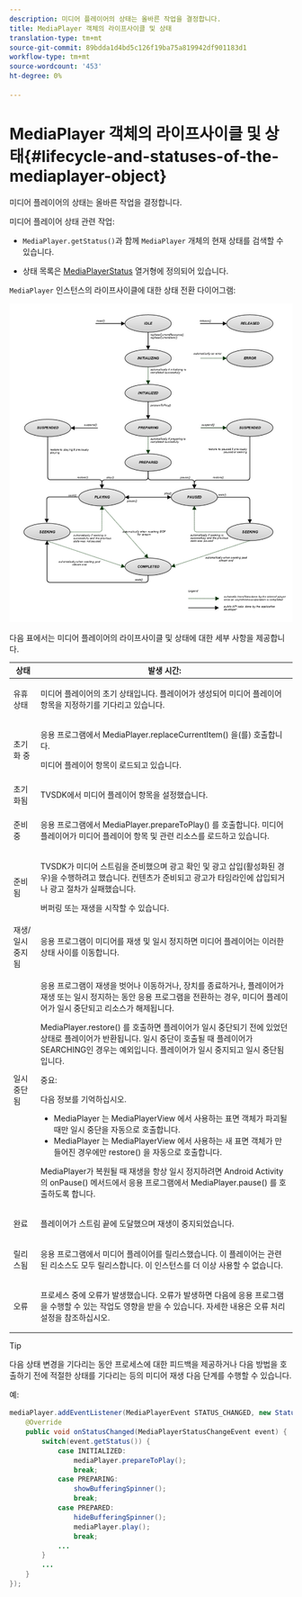 ```yaml
---
description: 미디어 플레이어의 상태는 올바른 작업을 결정합니다.
title: MediaPlayer 객체의 라이프사이클 및 상태
translation-type: tm+mt
source-git-commit: 89bdda1d4bd5c126f19ba75a819942df901183d1
workflow-type: tm+mt
source-wordcount: '453'
ht-degree: 0%

---
```



# MediaPlayer 객체의 라이프사이클 및 상태{#lifecycle-and-statuses-of-the-mediaplayer-object}

미디어 플레이어의 상태는 올바른 작업을 결정합니다.

미디어 플레이어 상태 관련 작업:

* `MediaPlayer.getStatus()`과 함께 `MediaPlayer` 개체의 현재 상태를 검색할 수 있습니다.

* 상태 목록은 [MediaPlayerStatus](https://help.adobe.com/en_US/primetime/api/psdk/javadoc_2.5/com/adobe/mediacore/MediaPlayerStatus.html) 열거형에 정의되어 있습니다.

`MediaPlayer` 인스턴스의 라이프사이클에 대한 상태 전환 다이어그램:

<!--<a id="fig_A6425F24C7734DC681D992859D2A6743"></a>-->

![](assets/media_player_statuses.png)

다음 표에서는 미디어 플레이어의 라이프사이클 및 상태에 대한 세부 사항을 제공합니다.

<table id="table_82757A0043EB4AACA474E6B30326A6B7"> 
 <thead> 
  <tr> 
   <th colname="col1" class="entry"> 상태 </th> 
   <th colname="col2" class="entry"> 발생 시간: </th> 
  </tr> 
 </thead>
 <tbody> 
  <tr> 
   <td colname="col1"> 유휴 상태 </td> 
   <td colname="col2"> <p>미디어 플레이어의 초기 상태입니다. 플레이어가 생성되어 미디어 플레이어 항목을 지정하기를 기다리고 있습니다. </p> </td> 
  </tr> 
  <tr> 
   <td colname="col1"> 초기화 중 </td> 
   <td colname="col2"> <p>응용 프로그램에서 <span class="codeph"> MediaPlayer.replaceCurrentItem() </span>을(를) 호출합니다. </p> <p>미디어 플레이어 항목이 로드되고 있습니다. </p> </td> 
  </tr> 
  <tr> 
   <td colname="col1"> 초기화됨 </td> 
   <td colname="col2"> <p>TVSDK에서 미디어 플레이어 항목을 설정했습니다. </p> </td> 
  </tr> 
  <tr> 
   <td colname="col1"> 준비 중 </td> 
   <td colname="col2"> <p>응용 프로그램에서 <span class="codeph"> MediaPlayer.prepareToPlay() </span>를 호출합니다. 미디어 플레이어가 미디어 플레이어 항목 및 관련 리소스를 로드하고 있습니다. </p> </td> 
  </tr> 
  <tr> 
   <td colname="col1"> 준비됨 </td> 
   <td colname="col2"> <p>TVSDK가 미디어 스트림을 준비했으며 광고 확인 및 광고 삽입(활성화된 경우)을 수행하려고 했습니다. 컨텐츠가 준비되고 광고가 타임라인에 삽입되거나 광고 절차가 실패했습니다. </p> <p>버퍼링 또는 재생을 시작할 수 있습니다. </p> </td> 
  </tr> 
  <tr> 
   <td colname="col1"> 재생/일시 중지됨 </td> 
   <td colname="col2"> <p>응용 프로그램이 미디어를 재생 및 일시 정지하면 미디어 플레이어는 이러한 상태 사이를 이동합니다. </p> </td> 
  </tr> 
  <tr> 
   <td colname="col1"> 일시 중단됨 </td> 
   <td colname="col2"> <p>응용 프로그램이 재생을 벗어나 이동하거나, 장치를 종료하거나, 플레이어가 재생 또는 일시 정지하는 동안 응용 프로그램을 전환하는 경우, 미디어 플레이어가 일시 중단되고 리소스가 해제됩니다. </p> <p><span class="codeph"> MediaPlayer.restore() </span>를 호출하면 플레이어가 일시 중단되기 전에 있었던 상태로 플레이어가 반환됩니다. 일시 중단이 호출될 때 플레이어가 SEARCHING인 경우는 예외입니다. 플레이어가 일시 중지되고 일시 중단됨입니다. </p> <p>중요:  <p>다음 정보를 기억하십시오. 
      <ul id="ul_1B21668994D1474AAA0BE839E0D69B00"> 
       <li id="li_08459A3AB03C45588D73FA162C27A56C"><span class="codeph"> MediaPlayer </span>는 <span class="codeph"> MediaPlayerView </span>에서 사용하는 표면 객체가 파괴될 때만 <span class="codeph"> 일시 중단을 자동으로 호출합니다.</span> </li> 
       <li id="li_B9926AA2E7B9441490F37D24AE2678A1"><span class="codeph"> MediaPlayer </span>는 <span class="codeph"> MediaPlayerView </span>에서 사용하는 새 표면 객체가 만들어진 경우에만 <span class="codeph"> restore() </span>을 자동으로 호출합니다. </li> 
      </ul> </p> </p> <p>MediaPlayer가 복원될 때 재생을 항상 일시 정지하려면 Android Activity의 <span class="codeph"> onPause() </span> 메서드에서 응용 프로그램에서 <span class="codeph"> MediaPlayer.pause() </span>를 호출하도록 합니다. </p> </td> 
  </tr> 
  <tr> 
   <td colname="col1"> 완료 </td> 
   <td colname="col2"> <p>플레이어가 스트림 끝에 도달했으며 재생이 중지되었습니다. </p> </td> 
  </tr> 
  <tr> 
   <td colname="col1"> 릴리스됨 </td> 
   <td colname="col2"> <p>응용 프로그램에서 미디어 플레이어를 릴리스했습니다. 이 플레이어는 관련된 리소스도 모두 릴리스합니다. 이 인스턴스를 더 이상 사용할 수 없습니다. </p> </td> 
  </tr> 
  <tr> 
   <td colname="col1"> 오류 </td> 
   <td colname="col2"> <p>프로세스 중에 오류가 발생했습니다. 오류가 발생하면 다음에 응용 프로그램을 수행할 수 있는 작업도 영향을 받을 수 있습니다. 자세한 내용은 <a href="../../../tvsdk-3x-android-prog/android-3x-content-playback-options-android2/android-3x-error-handling-set-up.md" format="dita" scope="local"> </a> 오류 처리 설정을 참조하십시오. </p> </td> 
  </tr> 
 </tbody> 
</table>

>[!TIP]
>
>다음 상태 변경을 기다리는 동안 프로세스에 대한 피드백을 제공하거나 다음 방법을 호출하기 전에 적절한 상태를 기다리는 등의 미디어 재생 다음 단계를 수행할 수 있습니다.

예:

```java
mediaPlayer.addEventListener(MediaPlayerEvent STATUS_CHANGED, new StatusChangeEventListener() { 
    @Override  
    public void onStatusChanged(MediaPlayerStatusChangeEvent event) { 
        switch(event.getStatus()) { 
            case INITIALIZED: 
                mediaPlayer.prepareToPlay(); 
                break; 
            case PREPARING: 
                showBufferingSpinner(); 
                break; 
            case PREPARED: 
                hideBufferingSpinner(); 
                mediaPlayer.play(); 
                break; 
            ...                
        } 
        ... 
    } 
}); 
```
